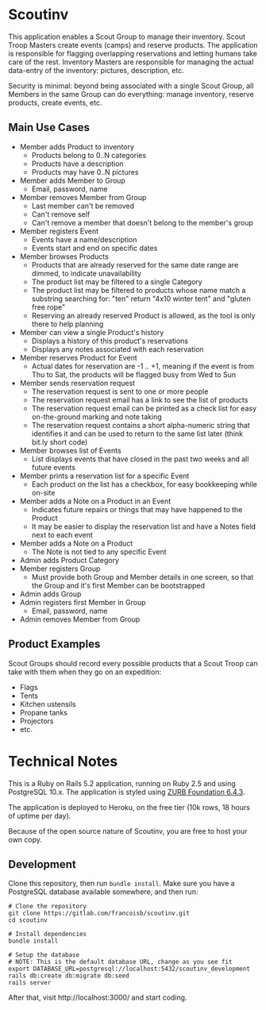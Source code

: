 # Scoutinv

This application enables a Scout Group to manage their inventory. Scout Troop Masters create events
(camps) and reserve products. The application is responsible for flagging overlapping reservations
and letting humans take care of the rest. Inventory Masters are responsible for managing the actual
data-entry of the inventory: pictures, description, etc.

Security is minimal: beyond being associated with a single Scout Group, all Members in the same Group
can do everything: manage inventory, reserve products, create events, etc.

## Main Use Cases

* Member adds Product to inventory
    - Products belong to 0..N categories
    - Products have a description
    - Products may have 0..N pictures
* Member adds Member to Group
    - Email, password, name
* Member removes Member from Group
    - Last member can't be removed
    - Can't remove self
    - Can't remove a member that doesn't belong to the member's group
* Member registers Event
    - Events have a name/description
    - Events start and end on specific dates
* Member browses Products
    - Products that are already reserved for the same date range are dimmed, to
        indicate unavailability
    - The product list may be filtered to a single Category
    - The product list may be filtered to products whose name match a substring
        searching for: "ten" return "4x10 winter tent" and "gluten free rope"
    - Reserving an already reserved Product is allowed, as the tool is only there
        to help planning
* Member can view a single Product's history
    - Displays a history of this product's reservations
    - Displays any notes associated with each reservation
* Member reserves Product for Event
    - Actual dates for reservation are -1 .. +1, meaning if the event is from
        Thu to Sat, the products will be flagged busy from Wed to Sun
* Member sends reservation request
    - The reservation request is sent to one or more people
    - The reservation request email has a link to see the list of products
    - The reservation request email can be printed as a check list for easy
        on-the-ground marking and note taking
    - The reservation request contains a short alpha-numeric string that identifies
        it and can be used to return to the same list later (think bit.ly short code)
* Member browses list of Events
    - List displays events that have closed in the past two weeks and all future events
* Member prints a reservation list for a specific Event
    - Each product on the list has a checkbox, for easy bookkeeping while on-site
* Member adds a Note on a Product in an Event
    - Indicates future repairs or things that may have happened to the Product
    - It may be easier to display the reservation list and have a Notes field
        next to each event
* Member adds a Note on a Product
    - The Note is not tied to any specific Event
* Admin adds Product Category
* Member registers Group
    - Must provide both Group and Member details in one screen, so that the
        Group and it's first Member can be bootstrapped
* Admin adds Group
* Admin registers first Member in Group
    - Email, password, name
* Admin removes Member from Group

## Product Examples

Scout Groups should record every possible products that a Scout Troop can take with them when they
go on an expedition:

* Flags
* Tents
* Kitchen ustensils
* Propane tanks
* Projectors
* etc.

# Technical Notes

This is a Ruby on Rails 5.2 application, running on Ruby 2.5 and using PostgreSQL 10.x.
The application is styled using [ZURB Foundation 6.4.3](https://foundation.zurb.com/sites/docs/index.html).

The application is deployed to Heroku, on the free tier (10k rows, 18 hours of uptime per day).

Because of the open source nature of Scoutinv, you are free to host your own copy.

## Development

Clone this repository, then run `bundle install`. Make sure you have a PostgreSQL database
available somewhere, and then run:

    # Clone the repository
    git clone https://gitlab.com/francoisb/scoutinv.git
    cd scoutinv

    # Install dependencies
    bundle install

    # Setup the database
    # NOTE: This is the default database URL, change as you see fit
    export DATABASE_URL=postgresql://localhost:5432/scoutinv_development
    rails db:create db:migrate db:seed
    rails server

After that, visit http://localhost:3000/ and start coding.
